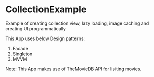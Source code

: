 # CollectionExample

Example of creating collection view, lazy loading, image caching and creating UI programmatically

This App uses below Design patterns:
1. Facade
2. Singleton
3. MVVM

Note: This App makes use of TheMovieDB API for lisiting movies.

